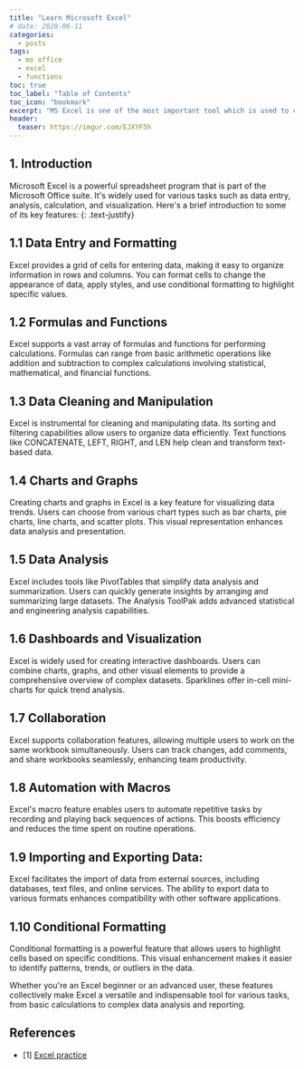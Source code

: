 ```yaml
---
title: "Learn Microsoft Excel"
# date: 2020-06-11
categories:
  - posts
tags:
  - ms office
  - excel
  - functions
toc: true
toc_label: "Table of Contents"
toc_icon: "bookmark"
excerpt: "MS Excel is one of the most important tool which is used to convert the raw data to understandable insights."
header:
  teaser: https://imgur.com/EJXYF5h
---
```


## 1. Introduction

Microsoft Excel is a powerful spreadsheet program that is part of the Microsoft Office suite. It's widely used for various tasks such as data entry, analysis, calculation, and visualization. Here's a brief introduction to some of its key features:
{: .text-justify}

## 1.1 Data Entry and Formatting

Excel provides a grid of cells for entering data, making it easy to organize information in rows and columns.
You can format cells to change the appearance of data, apply styles, and use conditional formatting to highlight specific values.

## 1.2 Formulas and Functions
Excel supports a vast array of formulas and functions for performing calculations. Formulas can range from basic arithmetic operations like addition and subtraction to complex calculations involving statistical, mathematical, and financial functions.

## 1.3 Data Cleaning and Manipulation
Excel is instrumental for cleaning and manipulating data. Its sorting and filtering capabilities allow users to organize data efficiently. Text functions like CONCATENATE, LEFT, RIGHT, and LEN help clean and transform text-based data.

## 1.4 Charts and Graphs
Creating charts and graphs in Excel is a key feature for visualizing data trends. Users can choose from various chart types such as bar charts, pie charts, line charts, and scatter plots. This visual representation enhances data analysis and presentation.

## 1.5 Data Analysis
Excel includes tools like PivotTables that simplify data analysis and summarization. Users can quickly generate insights by arranging and summarizing large datasets. The Analysis ToolPak adds advanced statistical and engineering analysis capabilities.

## 1.6 Dashboards and Visualization
Excel is widely used for creating interactive dashboards. Users can combine charts, graphs, and other visual elements to provide a comprehensive overview of complex datasets. Sparklines offer in-cell mini-charts for quick trend analysis.

## 1.7 Collaboration
Excel supports collaboration features, allowing multiple users to work on the same workbook simultaneously. Users can track changes, add comments, and share workbooks seamlessly, enhancing team productivity.

## 1.8 Automation with Macros
Excel's macro feature enables users to automate repetitive tasks by recording and playing back sequences of actions. This boosts efficiency and reduces the time spent on routine operations.

## 1.9 Importing and Exporting Data:
Excel facilitates the import of data from external sources, including databases, text files, and online services. The ability to export data to various formats enhances compatibility with other software applications.

## 1.10 Conditional Formatting
Conditional formatting is a powerful feature that allows users to highlight cells based on specific conditions. This visual enhancement makes it easier to identify patterns, trends, or outliers in the data.

Whether you're an Excel beginner or an advanced user, these features collectively make Excel a versatile and indispensable tool for various tasks, from basic calculations to complex data analysis and reporting.



## References
- [1] [Excel practice](https://excel-practice-online.com)
